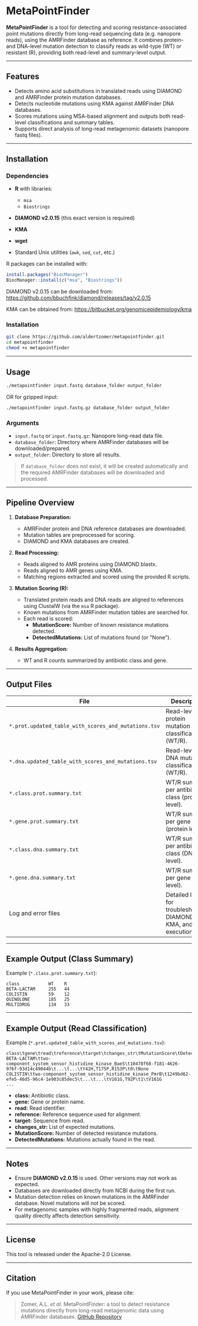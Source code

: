 # MetaPointFinder

**MetaPointFinder** is a tool for detecting and scoring resistance-associated point mutations directly from long-read sequencing data (e.g. nanopore reads), using the AMRFinder database as reference. It combines protein- and DNA-level mutation detection to classify reads as wild-type (WT) or resistant (R), providing both read-level and summary-level output.

---

## Features

- Detects amino acid substitutions in translated reads using DIAMOND and AMRFinder protein mutation databases.
- Detects nucleotide mutations using KMA against AMRFinder DNA databases.
- Scores mutations using MSA-based alignment and outputs both read-level classifications and summary tables.
- Supports direct analysis of long-read metagenomic datasets (nanopore fastq files).

---

## Installation

### Dependencies

- **R** with libraries:
  - `msa`
  - `Biostrings`

- **DIAMOND v2.0.15** (this exact version is required)
- **KMA**
- **wget**
- Standard Unix utilities (`awk`, `sed`, `cut`, etc.)

R packages can be installed with:

```r
install.packages("BiocManager")
BiocManager::install(c("msa", "Biostrings"))
```

DIAMOND v2.0.15 can be downloaded from:
https://github.com/bbuchfink/diamond/releases/tag/v2.0.15

KMA can be obtained from:
https://bitbucket.org/genomicepidemiology/kma

### Installation

```bash
git clone https://github.com/aldertzomer/metapointfinder.git
cd metapointfinder
chmod +x metapointfinder
```

---

## Usage

```bash
./metapointfinder input.fastq database_folder output_folder
```

OR for gzipped input:

```bash
./metapointfinder input.fastq.gz database_folder output_folder
```

### Arguments

- `input.fastq` or `input.fastq.gz`: Nanopore long-read data file.
- `database_folder`: Directory where AMRFinder databases will be downloaded/prepared.
- `output_folder`: Directory to store all results.

> If `database_folder` does not exist, it will be created automatically and the required AMRFinder databases will be downloaded and processed.

---

## Pipeline Overview

1. **Database Preparation:**
   - AMRFinder protein and DNA reference databases are downloaded.
   - Mutation tables are preprocessed for scoring.
   - DIAMOND and KMA databases are created.

2. **Read Processing:**
   - Reads aligned to AMR proteins using DIAMOND blastx.
   - Reads aligned to AMR genes using KMA.
   - Matching regions extracted and scored using the provided R scripts.

3. **Mutation Scoring (R):**
   - Translated protein reads and DNA reads are aligned to references using ClustalW (via the `msa` R package).
   - Known mutations from AMRFinder mutation tables are searched for.
   - Each read is scored:
     - **MutationScore:** Number of known resistance mutations detected.
     - **DetectedMutations:** List of mutations found (or "None").

4. **Results Aggregation:**
   - WT and R counts summarized by antibiotic class and gene.

---

## Output Files

| File                                               | Description                                                     |
|----------------------------------------------------|-----------------------------------------------------------------|
| `*.prot.updated_table_with_scores_and_mutations.tsv` | Read-level protein mutation classification (WT/R).              |
| `*.dna.updated_table_with_scores_and_mutations.tsv`  | Read-level DNA mutation classification (WT/R).                  |
| `*.class.prot.summary.txt`                           | WT/R summary per antibiotic class (protein level).              |
| `*.gene.prot.summary.txt`                            | WT/R summary per gene (protein level).                          |
| `*.class.dna.summary.txt`                            | WT/R summary per antibiotic class (DNA level).                  |
| `*.gene.dna.summary.txt`                             | WT/R summary per gene (DNA level).                              |
| Log and error files                                  | Detailed logs for troubleshooting DIAMOND, KMA, and R execution.|

---

## Example Output (Class Summary)

Example (`*.class.prot.summary.txt`):

```
class           WT    R
BETA-LACTAM     255   44
COLISTIN        59    12
QUINOLONE       185   25
MULTIDRUG       134   33
```

---

## Example Output (Read Classification)

Example (`*.prot.updated_table_with_scores_and_mutations.tsv`):

```
class\tgene\tread\treference\ttarget\tchanges_str\tMutationScore\tDetectedMutations
BETA-LACTAM\ttwo-component_system_sensor_histidine_kinase_BaeS\t10478f68-f181-4626-976f-93d14c49844b\t...\t...\tY42H,T175P,R153P\t0\tNone
COLISTIN\ttwo-component_system_sensor_histidine_kinase_PmrB\t1249bd62-efe5-46d5-96c4-1e903c85dec5\t...\t...\tV161G,T92P\t1\tV161G
...
```

- **class:** Antibiotic class.
- **gene:** Gene or protein name.
- **read:** Read identifier.
- **reference:** Reference sequence used for alignment.
- **target:** Sequence from read.
- **changes_str:** List of expected mutations.
- **MutationScore:** Number of detected resistance mutations.
- **DetectedMutations:** Mutations actually found in the read.

---

## Notes

- Ensure **DIAMOND v2.0.15** is used. Other versions may not work as expected.
- Databases are downloaded directly from NCBI during the first run.
- Mutation detection relies on known mutations in the AMRFinder database. Novel mutations will not be scored.
- For metagenomic samples with highly fragmented reads, alignment quality directly affects detection sensitivity.

---

## License

This tool is released under the Apache-2.0 License.

---

## Citation

If you use MetaPointFinder in your work, please cite:

> Zomer, A.L. *et al.* MetaPointFinder: a tool to detect resistance mutations directly from long-read metagenomic data using AMRFinder databases. [GitHub Repository](https://github.com/aldertzomer/metapointfinder)
